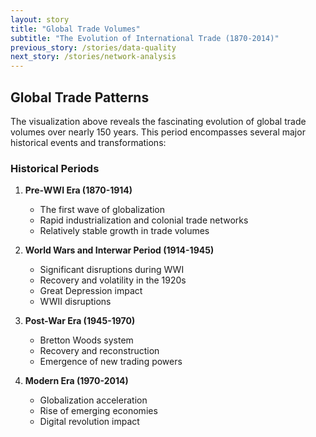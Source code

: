 ```yaml
---
layout: story
title: "Global Trade Volumes"
subtitle: "The Evolution of International Trade (1870-2014)"
previous_story: /stories/data-quality
next_story: /stories/network-analysis
---
```


<div class="visualization-container">
    <div id="trade-viz"></div>
</div>

## Global Trade Patterns

The visualization above reveals the fascinating evolution of global trade volumes over nearly 150 years. This period encompasses several major historical events and transformations:

### Historical Periods

1. **Pre-WWI Era (1870-1914)**
   - The first wave of globalization
   - Rapid industrialization and colonial trade networks
   - Relatively stable growth in trade volumes

2. **World Wars and Interwar Period (1914-1945)**
   - Significant disruptions during WWI
   - Recovery and volatility in the 1920s
   - Great Depression impact
   - WWII disruptions

3. **Post-War Era (1945-1970)**
   - Bretton Woods system
   - Recovery and reconstruction
   - Emergence of new trading powers

4. **Modern Era (1970-2014)**
   - Globalization acceleration
   - Rise of emerging economies
   - Digital revolution impact

<script src="https://cdn.plot.ly/plotly-latest.min.js"></script>
<script>
document.addEventListener('DOMContentLoaded', function() {
    // We'll add the visualization code here
    // This will be populated with the actual trade volumes visualization
    Plotly.newPlot('trade-viz', {
        // Visualization data will go here
    });
});
</script> 
